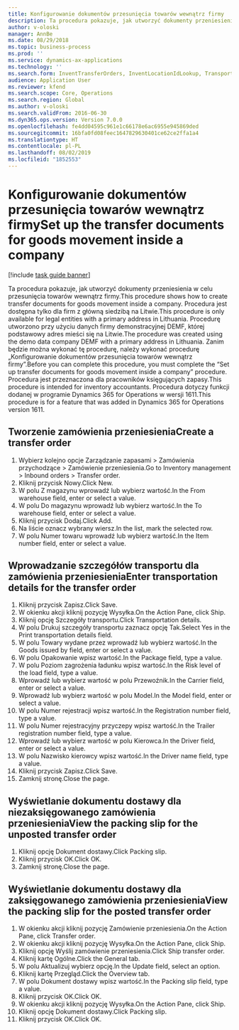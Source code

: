 ```yaml
---
title: Konfigurowanie dokumentów przesunięcia towarów wewnątrz firmy
description: Ta procedura pokazuje, jak utworzyć dokumenty przeniesienia w celu przesunięcia towarów wewnątrz firmy.
author: v-oloski
manager: AnnBe
ms.date: 08/29/2018
ms.topic: business-process
ms.prod: ''
ms.service: dynamics-ax-applications
ms.technology: ''
ms.search.form: InventTransferOrders, InventLocationIdLookup, TransportationDocument, HcmWorkerLookUp, SrsReportViewerForm, InventTransferParmShip
audience: Application User
ms.reviewer: kfend
ms.search.scope: Core, Operations
ms.search.region: Global
ms.author: v-oloski
ms.search.validFrom: 2016-06-30
ms.dyn365.ops.version: Version 7.0.0
ms.openlocfilehash: fe4dd04595c961e1c66178e6ac6955e945869ded
ms.sourcegitcommit: 16bfa0fd08feec1647829630401ce62ce2ffa1a4
ms.translationtype: HT
ms.contentlocale: pl-PL
ms.lasthandoff: 08/02/2019
ms.locfileid: "1852553"
---
```

# <a name="set-up-the-transfer-documents-for-goods-movement-inside-a-company"></a><span data-ttu-id="5ac21-103">Konfigurowanie dokumentów przesunięcia towarów wewnątrz firmy</span><span class="sxs-lookup"><span data-stu-id="5ac21-103">Set up the transfer documents for goods movement inside a company</span></span>

[!include [task guide banner](../../includes/task-guide-banner.md)]

<span data-ttu-id="5ac21-104">Ta procedura pokazuje, jak utworzyć dokumenty przeniesienia w celu przesunięcia towarów wewnątrz firmy.</span><span class="sxs-lookup"><span data-stu-id="5ac21-104">This procedure shows how to create transfer documents for goods movement inside a company.</span></span> <span data-ttu-id="5ac21-105">Procedura jest dostępna tylko dla firm z główną siedzibą na Litwie.</span><span class="sxs-lookup"><span data-stu-id="5ac21-105">This procedure is only available for legal entities with a primary address in Lithuania.</span></span> <span data-ttu-id="5ac21-106">Procedurę utworzono przy użyciu danych firmy demonstracyjnej DEMF, której podstawowy adres mieści się na Litwie.</span><span class="sxs-lookup"><span data-stu-id="5ac21-106">The procedure was created using the demo data company DEMF with a primary address in Lithuania.</span></span> <span data-ttu-id="5ac21-107">Zanim będzie można wykonać tę procedurę, należy wykonać procedurę „Konfigurowanie dokumentów przesunięcia towarów wewnątrz firmy”.</span><span class="sxs-lookup"><span data-stu-id="5ac21-107">Before you can complete this procedure, you must complete the “Set up transfer documents for goods movement inside a company” procedure.</span></span> <span data-ttu-id="5ac21-108">Procedura jest przeznaczona dla pracowników księgujących zapasy.</span><span class="sxs-lookup"><span data-stu-id="5ac21-108">This procedure is intended for inventory accountants.</span></span> <span data-ttu-id="5ac21-109">Procedura dotyczy funkcji dodanej w programie Dynamics 365 for Operations w wersji 1611.</span><span class="sxs-lookup"><span data-stu-id="5ac21-109">This procedure is for a feature that was added in Dynamics 365 for Operations version 1611.</span></span>


## <a name="create-a-transfer-order"></a><span data-ttu-id="5ac21-110">Tworzenie zamówienia przeniesienia</span><span class="sxs-lookup"><span data-stu-id="5ac21-110">Create a transfer order</span></span>
1. <span data-ttu-id="5ac21-111">Wybierz kolejno opcje Zarządzanie zapasami > Zamówienia przychodzące > Zamówienie przeniesienia.</span><span class="sxs-lookup"><span data-stu-id="5ac21-111">Go to Inventory management > Inbound orders > Transfer order.</span></span>
2. <span data-ttu-id="5ac21-112">Kliknij przycisk Nowy.</span><span class="sxs-lookup"><span data-stu-id="5ac21-112">Click New.</span></span>
3. <span data-ttu-id="5ac21-113">W polu Z magazynu wprowadź lub wybierz wartość.</span><span class="sxs-lookup"><span data-stu-id="5ac21-113">In the From warehouse field, enter or select a value.</span></span>
4. <span data-ttu-id="5ac21-114">W polu Do magazynu wprowadź lub wybierz wartość.</span><span class="sxs-lookup"><span data-stu-id="5ac21-114">In the To warehouse field, enter or select a value.</span></span>
5. <span data-ttu-id="5ac21-115">Kliknij przycisk Dodaj.</span><span class="sxs-lookup"><span data-stu-id="5ac21-115">Click Add.</span></span>
6. <span data-ttu-id="5ac21-116">Na liście oznacz wybrany wiersz.</span><span class="sxs-lookup"><span data-stu-id="5ac21-116">In the list, mark the selected row.</span></span>
7. <span data-ttu-id="5ac21-117">W polu Numer towaru wprowadź lub wybierz wartość.</span><span class="sxs-lookup"><span data-stu-id="5ac21-117">In the Item number field, enter or select a value.</span></span>

## <a name="enter-transportation-details-for-the-transfer-order"></a><span data-ttu-id="5ac21-118">Wprowadzanie szczegółów transportu dla zamówienia przeniesienia</span><span class="sxs-lookup"><span data-stu-id="5ac21-118">Enter transportation details for the transfer order</span></span>
1. <span data-ttu-id="5ac21-119">Kliknij przycisk Zapisz.</span><span class="sxs-lookup"><span data-stu-id="5ac21-119">Click Save.</span></span>
2. <span data-ttu-id="5ac21-120">W okienku akcji kliknij pozycję Wysyłka.</span><span class="sxs-lookup"><span data-stu-id="5ac21-120">On the Action Pane, click Ship.</span></span>
3. <span data-ttu-id="5ac21-121">Kliknij opcję Szczegóły transportu.</span><span class="sxs-lookup"><span data-stu-id="5ac21-121">Click Transportation details.</span></span>
4. <span data-ttu-id="5ac21-122">W polu Drukuj szczegóły transportu zaznacz opcję Tak.</span><span class="sxs-lookup"><span data-stu-id="5ac21-122">Select Yes in the Print transportation details field.</span></span>
5. <span data-ttu-id="5ac21-123">W polu Towary wydane przez wprowadź lub wybierz wartość.</span><span class="sxs-lookup"><span data-stu-id="5ac21-123">In the Goods issued by field, enter or select a value.</span></span>
6. <span data-ttu-id="5ac21-124">W polu Opakowanie wpisz wartość.</span><span class="sxs-lookup"><span data-stu-id="5ac21-124">In the Package field, type a value.</span></span>
7. <span data-ttu-id="5ac21-125">W polu Poziom zagrożenia ładunku wpisz wartość.</span><span class="sxs-lookup"><span data-stu-id="5ac21-125">In the Risk level of the load field, type a value.</span></span>
8. <span data-ttu-id="5ac21-126">Wprowadź lub wybierz wartość w polu Przewoźnik.</span><span class="sxs-lookup"><span data-stu-id="5ac21-126">In the Carrier field, enter or select a value.</span></span>
9. <span data-ttu-id="5ac21-127">Wprowadź lub wybierz wartość w polu Model.</span><span class="sxs-lookup"><span data-stu-id="5ac21-127">In the Model field, enter or select a value.</span></span>
10. <span data-ttu-id="5ac21-128">W polu Numer rejestracji wpisz wartość.</span><span class="sxs-lookup"><span data-stu-id="5ac21-128">In the Registration number field, type a value.</span></span>
11. <span data-ttu-id="5ac21-129">W polu Numer rejestracyjny przyczepy wpisz wartość.</span><span class="sxs-lookup"><span data-stu-id="5ac21-129">In the Trailer registration number field, type a value.</span></span>
12. <span data-ttu-id="5ac21-130">Wprowadź lub wybierz wartość w polu Kierowca.</span><span class="sxs-lookup"><span data-stu-id="5ac21-130">In the Driver field, enter or select a value.</span></span>
13. <span data-ttu-id="5ac21-131">W polu Nazwisko kierowcy wpisz wartość.</span><span class="sxs-lookup"><span data-stu-id="5ac21-131">In the Driver name field, type a value.</span></span>
14. <span data-ttu-id="5ac21-132">Kliknij przycisk Zapisz.</span><span class="sxs-lookup"><span data-stu-id="5ac21-132">Click Save.</span></span>
15. <span data-ttu-id="5ac21-133">Zamknij stronę.</span><span class="sxs-lookup"><span data-stu-id="5ac21-133">Close the page.</span></span>

## <a name="view-the-packing-slip-for-the-unposted-transfer-order"></a><span data-ttu-id="5ac21-134">Wyświetlanie dokumentu dostawy dla niezaksięgowanego zamówienia przeniesienia</span><span class="sxs-lookup"><span data-stu-id="5ac21-134">View the packing slip for the unposted transfer order</span></span>
1. <span data-ttu-id="5ac21-135">Kliknij opcję Dokument dostawy.</span><span class="sxs-lookup"><span data-stu-id="5ac21-135">Click Packing slip.</span></span>
2. <span data-ttu-id="5ac21-136">Kliknij przycisk OK.</span><span class="sxs-lookup"><span data-stu-id="5ac21-136">Click OK.</span></span>
3. <span data-ttu-id="5ac21-137">Zamknij stronę.</span><span class="sxs-lookup"><span data-stu-id="5ac21-137">Close the page.</span></span>

## <a name="view-the-packing-slip-for-the-posted-transfer-order"></a><span data-ttu-id="5ac21-138">Wyświetlanie dokumentu dostawy dla zaksięgowanego zamówienia przeniesienia</span><span class="sxs-lookup"><span data-stu-id="5ac21-138">View the packing slip for the posted transfer order</span></span>
1. <span data-ttu-id="5ac21-139">W okienku akcji kliknij pozycję Zamówienie przeniesienia.</span><span class="sxs-lookup"><span data-stu-id="5ac21-139">On the Action Pane, click Transfer order.</span></span>
2. <span data-ttu-id="5ac21-140">W okienku akcji kliknij pozycję Wysyłka.</span><span class="sxs-lookup"><span data-stu-id="5ac21-140">On the Action Pane, click Ship.</span></span>
3. <span data-ttu-id="5ac21-141">Kliknij opcję Wyślij zamówienie przeniesienia.</span><span class="sxs-lookup"><span data-stu-id="5ac21-141">Click Ship transfer order.</span></span>
4. <span data-ttu-id="5ac21-142">Kliknij kartę Ogólne.</span><span class="sxs-lookup"><span data-stu-id="5ac21-142">Click the General tab.</span></span>
5. <span data-ttu-id="5ac21-143">W polu Aktualizuj wybierz opcję.</span><span class="sxs-lookup"><span data-stu-id="5ac21-143">In the Update field, select an option.</span></span>
6. <span data-ttu-id="5ac21-144">Kliknij kartę Przegląd.</span><span class="sxs-lookup"><span data-stu-id="5ac21-144">Click the Overview tab.</span></span>
7. <span data-ttu-id="5ac21-145">W polu Dokument dostawy wpisz wartość.</span><span class="sxs-lookup"><span data-stu-id="5ac21-145">In the Packing slip field, type a value.</span></span>
8. <span data-ttu-id="5ac21-146">Kliknij przycisk OK.</span><span class="sxs-lookup"><span data-stu-id="5ac21-146">Click OK.</span></span>
9. <span data-ttu-id="5ac21-147">W okienku akcji kliknij pozycję Wysyłka.</span><span class="sxs-lookup"><span data-stu-id="5ac21-147">On the Action Pane, click Ship.</span></span>
10. <span data-ttu-id="5ac21-148">Kliknij opcję Dokument dostawy.</span><span class="sxs-lookup"><span data-stu-id="5ac21-148">Click Packing slip.</span></span>
11. <span data-ttu-id="5ac21-149">Kliknij przycisk OK.</span><span class="sxs-lookup"><span data-stu-id="5ac21-149">Click OK.</span></span>

